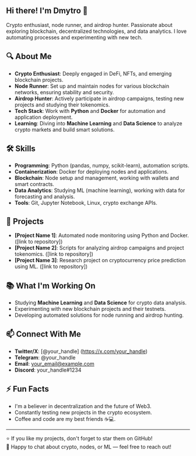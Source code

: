 ## Hi there! I'm Dmytro 👋

Crypto enthusiast, node runner, and airdrop hunter. Passionate about exploring blockchain, decentralized technologies, and data analytics. I love automating processes and experimenting with new tech.

## 🔍 About Me
- **Crypto Enthusiast**: Deeply engaged in DeFi, NFTs, and emerging blockchain projects.
- **Node Runner**: Set up and maintain nodes for various blockchain networks, ensuring stability and security.
- **Airdrop Hunter**: Actively participate in airdrop campaigns, testing new projects and studying their tokenomics.
- **Tech Stack**: Work with **Python** and **Docker** for automation and application deployment.
- **Learning**: Diving into **Machine Learning** and **Data Science** to analyze crypto markets and build smart solutions.

## 🛠 Skills
- **Programming**: Python (pandas, numpy, scikit-learn), automation scripts.
- **Containerization**: Docker for deploying nodes and applications.
- **Blockchain**: Node setup and management, working with wallets and smart contracts.
- **Data Analytics**: Studying ML (machine learning), working with data for forecasting and analysis.
- **Tools**: Git, Jupyter Notebook, Linux, crypto exchange APIs.

## 🚀 Projects
- **[Project Name 1]**: Automated node monitoring using Python and Docker. ([link to repository])
- **[Project Name 2]**: Scripts for analyzing airdrop campaigns and project tokenomics. ([link to repository])
- **[Project Name 3]**: Research project on cryptocurrency price prediction using ML. ([link to repository])

## 📚 What I'm Working On
- Studying **Machine Learning** and **Data Science** for crypto data analysis.
- Experimenting with new blockchain projects and their testnets.
- Developing automated solutions for node running and airdrop hunting.

## 📫 Connect With Me
- **Twitter/X**: [@your_handle] (https://x.com/your_handle)
- **Telegram**: @your_handle
- **Email**: your_email@example.com
- **Discord**: your_handle#1234

## ⚡ Fun Facts
- I'm a believer in decentralization and the future of Web3.
- Constantly testing new projects in the crypto ecosystem.
- Coffee and code are my best friends ☕💻.

---

⭐️ If you like my projects, don't forget to star them on GitHub!  
💬 Happy to chat about crypto, nodes, or ML — feel free to reach out!
